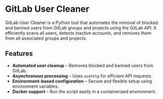 # GitLab User Cleaner

GitLab User Cleaner is a Python tool that automates the removal of blocked and banned users from GitLab groups and projects using the GitLab API. It efficiently scans all users, detects inactive accounts, and removes them from all associated groups and projects.

## Features

- **Automated user cleanup** – Removes blocked and banned users from GitLab.
- **Asynchronous processing** – Uses `aiohttp` for efficient API requests.
- **Environment-based configuration** – Secure and flexible setup using environment variables.
- **Docker support** – Run the script easily in a containerized environment.
